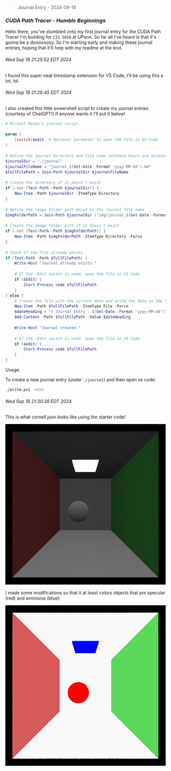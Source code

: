 > Journal Entry - 2024-09-18

### *CUDA Path Tracer - Humble Beginnings*

Hello there, you've stumbled onto my first journal entry for the CUDA Path Tracer I'm building for `CIS 5650` at UPenn. So far all I've heard is that it's gonna be a doooooozy. So I'm starting early and making these journal entries, hoping that it'll help with my readme at the end. 

###### Wed Sep 18 21:25:52 EDT 2024

I found this super neat timestamp extension for VS Code, I'll be using this a lot, lol.

###### Wed Sep 18 21:26:45 EDT 2024

I also created this little powershell script to create my journal entries (courtesy of ChatGPT!) if anyone wants it I'll put it below!

```ps1
# Michael Mason's journal script. 

param (
    [switch]$edit  # Optional parameter to open the file in VS Code
)

# Define the journal directory and file name (without hours and minutes)
$journalDir = "./journal"
$journalFileName = "journal_$(Get-Date -Format 'yyyy-MM-dd').md"
$fullFilePath = Join-Path $journalDir $journalFileName

# Create the directory if it doesn't exist
if (-not (Test-Path -Path $journalDir)) {
    New-Item -Path $journalDir -ItemType Directory
}

# Define the image folder path based on the journal file name
$imgFolderPath = Join-Path $journalDir ("img/journal_$(Get-Date -Format 'yyyy-MM-dd')")

# Create the image folder path if it doesn't exist
if (-not (Test-Path -Path $imgFolderPath)) {
    New-Item -Path $imgFolderPath -ItemType Directory -Force
}

# Check if the file already exists
if (Test-Path -Path $fullFilePath) {
    Write-Host "Journal already exists."

    # If the -Edit switch is used, open the file in VS Code
    if ($Edit) {
        Start-Process code $fullFilePath
    }
} else {
    # Create the file with the current date and write the date as the heading
    New-Item -Path $fullFilePath -ItemType File -Force
    $dateHeading = "> Journal Entry - $(Get-Date -Format 'yyyy-MM-dd')"
    Add-Content -Path $fullFilePath -Value $dateHeading

    Write-Host "Journal created."

    # If the -Edit switch is used, open the file in VS Code
    if ($edit) {
        Start-Process code $fullFilePath
    }
}
```

Usage: 

To create a new journal entry (under `./journal`) and then open vs code:

```cmd
./write.ps1 -edit 
```

###### Wed Sep 18 21:30:38 EDT 2024

This is what cornell.json looks like using the starter code!

![starter code cornell box](img/journal_2024-09-18/original.png)

I made some modifications so that it at least colors objects that are specular (red) and emmisive (blue): 

![first commit](img/journal_2024-09-18/materialID.png)



